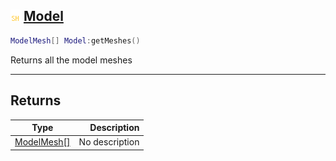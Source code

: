 ## ![shared](.gitbook/assets/shared.png) [Model](home/Model)



```lua
ModelMesh[] Model:getMeshes()
```

Returns all the model meshes


------
## Returns

| Type   | Description |
| ------ | ----------: |
| [ModelMesh[]](home/ModelMesh[]) | No description |

